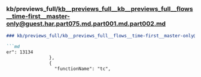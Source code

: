 ### kb/previews_full/kb__previews_full__kb__previews_full__flows__time-first__master-only@guest.har.part075.md.part001.md.part002.md

```md
### kb/previews_full/kb__previews_full__flows__time-first__master-only@guest.har.part075.md.part001.md (part 002)

```md
er": 13134
                },
                {
                  "functionName": "tc",
   
```

```

```
